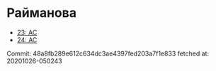 # Райманова
- [23: AC](23.md)
- [24: AC](24.md)

Commit: 48a8fb289e612c634dc3ae4397fed203a7f1e833
 fetched at: 20201026-050243
